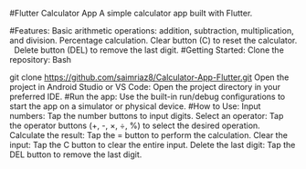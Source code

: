 #Flutter Calculator App
A simple calculator app built with Flutter.

#Features:
Basic arithmetic operations: addition, subtraction, multiplication, and division.
Percentage calculation.
Clear button (C) to reset the calculator.   
Delete button (DEL) to remove the last digit.
#Getting Started:
Clone the repository:
Bash

git clone https://github.com/saimriaz8/Calculator-App-Flutter.git
Open the project in Android Studio or VS Code:
Open the project directory in your preferred IDE.
#Run the app:
Use the built-in run/debug configurations to start the app on a simulator or physical device.
#How to Use:
Input numbers:
Tap the number buttons to input digits.
Select an operator:
Tap the operator buttons (+, -, ×, ÷, %) to select the desired operation.
Calculate the result:
Tap the = button to perform the calculation.
Clear the input:
Tap the C button to clear the entire input.
Delete the last digit:
Tap the DEL button to remove the last digit.